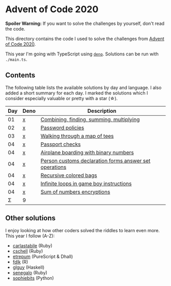 Advent of Code 2020
===================

**Spoiler Warning:** If you want to solve the challenges by yourself, don't read the code.

This directory contains the code I used to solve the challenges from [Advent of Code 2020](http://adventofcode.com/2020).

This year I'm going with TypeScript using [`deno`](https://deno.land/). Solutions can be run with `./main.ts`.

Contents
--------

The following table lists the available solutions by day and language. I also
added a short summary for each day. I marked the solutions which I consider
especially valuable or pretty with a star (☆).

Day | Deno         | Description
----|-------------|--------------------------------------------------------------
01  | [x][deno01] | [Combining, finding, summing, multiplying][aoc01]
02  | [x][deno02] | [Password policies][aoc02]
03  | [x][deno03] | [Walking through a map of tees][aoc03]
04  | [x][deno04] | [Passport checks][aoc04]
04  | [x][deno05] | [Airplane boarding with binary numbers][aoc05]
04  | [x][deno06] | [Person customs declaration forms answer set operations][aoc06]
04  | [x][deno07] | [Recursive colored bags][aoc07]
04  | [x][deno08] | [Infinite loops in game boy instructions][aoc08]
04  | [x][deno09] | [Sum of numbers encryptions][aoc09]
Σ   |           9 |

Other solutions
---------------

I enjoy looking at how other coders solved the riddles to learn even more. This
year I follow (A-Z):

* [carlastabile](https://github.com/carlastabile/advent-of-code-2020) (Ruby)
* [cschell](https://github.com/cschell/adventofcode/tree/master/2020) (Ruby)
* [etrepum](https://github.com/etrepum/aoc-2020) (PureScript & Dhall)
* [fdlk](https://github.com/fdlk/advent-2020) (R)
* [glguy](https://github.com/glguy/advent2020) (Haskell)
* [senegalo](https://github.com/senegalo/advent-of-code-2020) (Ruby)
* [sophiebits](https://github.com/sophiebits/adventofcode/tree/main/2020) (Python)

 [aoc01]: http://adventofcode.com/2020/day/1
 [aoc02]: http://adventofcode.com/2020/day/2
 [aoc03]: http://adventofcode.com/2020/day/3
 [aoc04]: http://adventofcode.com/2020/day/4
 [aoc05]: http://adventofcode.com/2020/day/5
 [aoc06]: http://adventofcode.com/2020/day/6
 [aoc07]: http://adventofcode.com/2020/day/7
 [aoc08]: http://adventofcode.com/2020/day/8
 [aoc09]: http://adventofcode.com/2020/day/9
 [deno01]: day01/main.ts
 [deno02]: day02/main.ts
 [deno03]: day03/main.ts
 [deno04]: day04/main.ts
 [deno05]: day05/main.ts
 [deno06]: day06/main.ts
 [deno07]: day07/main.ts
 [deno08]: day08/main.ts
 [deno09]: day09/main.ts
